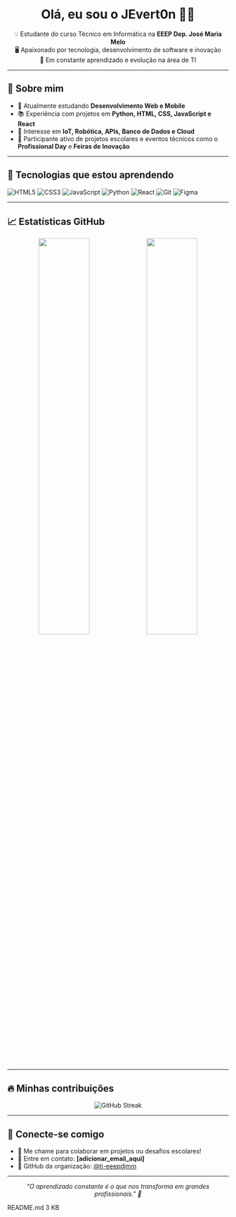 <h1 align="center">Olá, eu sou o JEvert0n 👨‍💻</h1>

<p align="center">
  💡 Estudante do curso Técnico em Informática na <strong>EEEP Dep. José Maria Melo</strong><br>
  🖥️ Apaixonado por tecnologia, desenvolvimento de software e inovação<br>
  🚀 Em constante aprendizado e evolução na área de TI
</p>

---

## 🧠 Sobre mim

- 🔭 Atualmente estudando **Desenvolvimento Web e Mobile**
- 📚 Experiência com projetos em **Python, HTML, CSS, JavaScript e React**
- 🔌 Interesse em **IoT, Robótica, APIs, Banco de Dados e Cloud**
- 🧩 Participante ativo de projetos escolares e eventos técnicos como o **Profissional Day** e **Feiras de Inovação**

---

## 🚀 Tecnologias que estou aprendendo

![HTML5](https://img.shields.io/badge/HTML5-e34c26?style=for-the-badge&logo=html5&logoColor=white)
![CSS3](https://img.shields.io/badge/CSS3-264de4?style=for-the-badge&logo=css3&logoColor=white)
![JavaScript](https://img.shields.io/badge/JavaScript-f0db4f?style=for-the-badge&logo=javascript&logoColor=black)
![Python](https://img.shields.io/badge/Python-306998?style=for-the-badge&logo=python&logoColor=white)
![React](https://img.shields.io/badge/React-61DAFB?style=for-the-badge&logo=react&logoColor=black)
![Git](https://img.shields.io/badge/Git-F1502F?style=for-the-badge&logo=git&logoColor=white)
![Figma](https://img.shields.io/badge/Figma-000000?style=for-the-badge&logo=figma&logoColor=white)

---

## 📈 Estatísticas GitHub

<p align="center">
  <img width="48%" src="https://github-readme-stats.vercel.app/api?username=JEvert0n&show_icons=true&theme=github_dark" />
  <img width="48%" src="https://github-readme-stats.vercel.app/api/top-langs/?username=JEvert0n&layout=compact&theme=github_dark" />
</p>

---

## 🔥 Minhas contribuições

<p align="center">
  <img src="https://streak-stats.demolab.com?user=JEvert0n&theme=tokyonight&hide_border=false&date_format=M%20j%5B%2C%20Y%5D" alt="GitHub Streak" />
</p>

---

## 🤝 Conecte-se comigo

- 💬 Me chame para colaborar em projetos ou desafios escolares!
- 📧 Entre em contato: **[adicionar_email_aqui]**
- 🔗 GitHub da organização: [@ti-eeepdjmm](https://github.com/ti-eeepdjmm)

---

<p align="center">
  <em>"O aprendizado constante é o que nos transforma em grandes profissionais." 🚀</em>
</p>
README.md
3 KB
